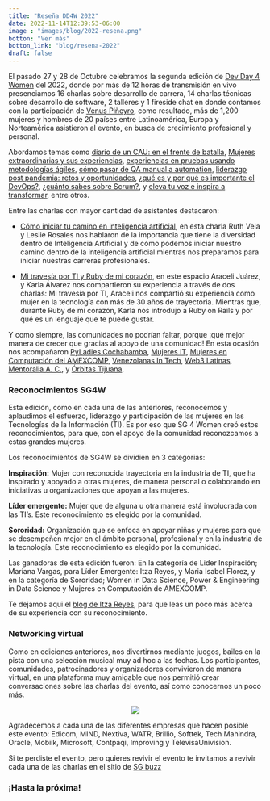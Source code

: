 ```yaml
---
title: "Reseña DD4W 2022"
date: 2022-11-14T12:39:53-06:00
image : "images/blog/2022-resena.png"
botton: "Ver más"
botton_link: "blog/resena-2022"
draft: false
---
```


El pasado 27 y 28 de Octubre celebramos la segunda edición de [Dev Day 4 Women](https://devday4w.com/) del 2022, donde por más de 12 horas de transmisión en vivo presenciamos 16 charlas sobre desarrollo de carrera, 14 charlas técnicas sobre desarrollo de software, 2 talleres y 1 fireside chat en donde contamos con la participación de [Venus Piñeyro](https://devday4w.com/speakers/venus-pineyro/), como resultado, más de 1,200 mujeres y hombres de 20 países entre Latinoamérica, Europa y Norteamérica asistieron al evento, en busca de crecimiento profesional y personal.

Abordamos temas como [diario de un CAU: en el frente de batalla](https://devday4w.com/sessions/octubre-2022/diario-de-un-cau/), [Mujeres extraordinarias y sus experiencias](https://devday4w.com/sessions/octubre-2022/mujeres-extraordinarias-y-sus-experiencias/), [experiencias en pruebas usando metodologías ágiles](https://devday4w.com/sessions/octubre-2022/agilismo-y-las-pruebas/), [cómo pasar de QA manual a automation](https://devday4w.com/sessions/octubre-2022/como-pase-de-qa-manual-a-automation/), [liderazgo post pandemia: retos y oportunidades](https://devday4w.com/sessions/octubre-2022/liderazgo-post-pandemia/), [¿qué es y por qué es importante el DevOps?](https://devday4w.com/sessions/octubre-2022/que-es-y-por-que-es-importante-el-devops/), [¿cuánto sabes sobre Scrum?](https://devday4w.com/sessions/octubre-2022/cuanto-sabes-sobre-scrum/), y [eleva tu voz e inspira a transformar](https://devday4w.com/sessions/octubre-2022/eleva-tu-voz-e-inspira-a-transformar/), entre otros.

Entre las charlas con mayor cantidad de asistentes destacaron:

 * [Cómo iniciar tu camino en inteligencia artificial](https://devday4w.com/sessions/octubre-2022/como-iniciar-tu-camino-en-inteligencia-artificial/), en esta charla Ruth Vela y Leslie Rosales nos hablaron de la importancia que tiene la diversidad dentro de Inteligencia Artificial y de cómo podemos iniciar nuestro camino dentro de la inteligencia artificial mientras nos preparamos para iniciar nuestras carreras profesionales.

 * [Mi travesía por TI y Ruby de mi corazón](https://devday4w.com/sessions/octubre-2022/mi-travesia-por-ti-y-ruby-de-mi-corazon/), en este espacio Araceli Juárez, y Karla Álvarez nos compartieron su experiencia a través de dos charlas: Mi travesía por TI, Araceli nos compartió su experiencia como mujer en la tecnología con más de 30 años de trayectoria. Mientras que, durante Ruby de mi corazón, Karla nos introdujo a Ruby on Rails y por qué es un lenguaje que te puede gustar.

Y como siempre, las comunidades no podrían faltar, porque ¡qué mejor manera de crecer que gracias al apoyo de una comunidad! En esta ocasión nos acompañaron [PyLadies Cochabamba](https://cbba.pyladies.com/), [Mujeres IT](https://mujeresit.com/), [Mujeres en Computación del AMEXCOMP](https://sites.google.com/view/amexcompmujeres), [Venezolanas In Tech](https://venezolanasintech.org/), [Web3 Latinas](http://blockde.me/Web3Latinas), [Mentoralia A. C.](https://www.linkedin.com/company/teensinaibo), y [Órbitas Tijuana](https://orbitastj.com/).

### Reconocimientos SG4W

Esta edición, como en cada una de las anteriores, reconocemos y aplaudimos el esfuerzo, liderazgo y participación de las mujeres en las Tecnologías de la Información (TI). Es por eso que SG 4 Women creó estos reconocimientos, para que, con el apoyo de la comunidad reconozcamos a estas grandes mujeres.

Los reconocimientos de SG4W se dividien en 3 categorias:

**Inspiración:** Mujer con reconocida trayectoria en la industria de TI, que ha inspirado y apoyado a otras mujeres, de manera personal o colaborando en iniciativas u organizaciones que apoyan a las mujeres.

**Líder emergente:** Mujer que de alguna u otra manera está involucrada con las TI’s. Este reconocimiento es elegido por la comunidad.

**Sororidad:** Organización que se enfoca en apoyar niñas y mujeres para que se desempeñen mejor en el ámbito personal, profesional y en la industria de la tecnología. Este reconocimiento es elegido por la comunidad.

Las ganadoras de esta edición fueron:
En la categoría de Lider Inspiración;	Mariana Vargas, para Líder Emergente: Itza Reyes, y Maria Isabel Florez, y en la categoría de Sororidad;	Women in Data Science, Power & Engineering in Data Science y Mujeres en Computación de AMEXCOMP.

Te dejamos aqui el [blog de Itza Reyes](https://itzareyesmx.medium.com/obtuve-el-reconocimiento-l%C3%ADder-emergente-de-sg4w-d2fb97addcfd), para que leas un poco más acerca de su experiencia con su reconocimiento.

### Networking virtual
Como en ediciones anteriores, nos divertirnos mediante juegos, bailes en la pista con una selección musical muy ad hoc a las fechas. Los participantes, comunidades, patrocinadores y organizadores convivieron de manera virtual, en una plataforma muy amigable que nos permitió crear conversaciones sobre las charlas del evento, así como conocernos un poco más.
<center>
<img src="/images/blog/reconocimientos.gif">
</center>


Agradecemos a cada una de las diferentes empresas que hacen posible este evento:
Edicom, MIND, Nextiva, WATR, Brillio, Softtek, Tech Mahindra, Oracle, Mobiik, Microsoft, Contpaqi, Improving y TelevisaUnivision.

Si te perdiste el evento, pero quieres revivir el evento te invitamos a revivir cada una de las charlas en el sitio de [SG buzz](https://sg.com.mx/buzz/resena-dev-day-4-women-octubre-2022)

### ¡Hasta la próxima!
